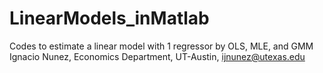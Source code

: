 # LinearModels_inMatlab
Codes to estimate a linear model with 1 regressor by OLS, MLE, and GMM
Ignacio Nunez, Economics Department, UT-Austin, ijnunez@utexas.edu
